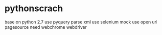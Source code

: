# pythonscrach
base on python 2.7
use pyquery parse xml
use selenium mock use open url pagesource need webchrome webdriver

